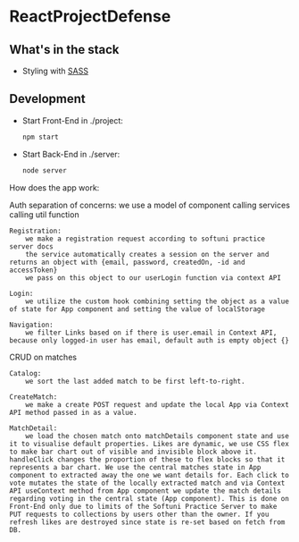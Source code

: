 # ReactProjectDefense

## What's in the stack

- Styling with [SASS](https://sass-lang.com/)


## Development

- Start Front-End in ./project:

  ```sh
  npm start
  ```
- Start Back-End in ./server:

  ```sh
  node server
  ```



How does the app work:

Auth
    separation of concerns:
        we use a model of component calling services calling util function

    Registration: 
        we make a registration request according to softuni practice server docs
        the service automatically creates a session on the server and returns an object with {email, password, createdOn, -id and accessToken}
        we pass on this object to our userLogin function via context API
    
    Login:
        we utilize the custom hook combining setting the object as a value of state for App component and setting the value of localStorage

    Navigation:
        we filter Links based on if there is user.email in Context API, because only logged-in user has email, default auth is empty object {}

    
CRUD on matches

    Catalog:
        we sort the last added match to be first left-to-right.

    CreateMatch:
        we make a create POST request and update the local App via Context API method passed in as a value.

    MatchDetail:
        we load the chosen match onto matchDetails component state and use it to visualise default properties. Likes are dynamic, we use CSS flex to make bar chart out of visible and invisible block above it. handleClick changes the proportion of these to flex blocks so that it represents a bar chart. We use the central matches state in App component to extracted away the one we want details for. Each click to vote mutates the state of the locally extracted match and via Context API useContext method from App component we update the match details regarding voting in the central state (App component). This is done on Front-End only due to limits of the Softuni Practice Server to make PUT requests to collections by users other than the owner. If you refresh likes are destroyed since state is re-set based on fetch from DB.